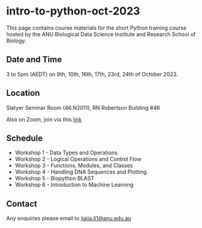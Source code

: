 # intro-to-python-oct-2023

This page contains course materials for the short Python training course hosted by the ANU Biological Data Science Institute and Research School of Biology.

## Date and Time 

3 to 5pm (AEDT) on 9th, 10th, 16th, 17th, 23rd, 24th of October 2023.

## Location

Slatyer Seminar Room (46.N2011), RN Robertson Building #46

Also on Zoom, join via this [link](https://anu.zoom.us/j/86804567719?pwd=dUU3M3k0by85bmpxeFBOUDFhL1dwUT09)

## Schedule 

* Workshop 1 - Data Types and Operations
* Workshop 2 - Logical Operations and Control Flow 
* Workshop 3 - Functions, Modules, and Classes 
* Workshop 4 - Handling DNA Sequences and Plotting 
* Workshop 5 - Biopython BLAST
* Workshop 6 - Introduction to Machine Learning 

## Contact

Any enquiries please email to jiajia.li1@anu.edu.au
